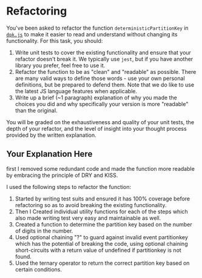 # Refactoring

You've been asked to refactor the function `deterministicPartitionKey` in [`dpk.js`](dpk.js) to make it easier to read and understand without changing its functionality. For this task, you should:

1. Write unit tests to cover the existing functionality and ensure that your refactor doesn't break it. We typically use `jest`, but if you have another library you prefer, feel free to use it.
2. Refactor the function to be as "clean" and "readable" as possible. There are many valid ways to define those words - use your own personal definitions, but be prepared to defend them. Note that we do like to use the latest JS language features when applicable.
3. Write up a brief (~1 paragraph) explanation of why you made the choices you did and why specifically your version is more "readable" than the original.

You will be graded on the exhaustiveness and quality of your unit tests, the depth of your refactor, and the level of insight into your thought process provided by the written explanation.

## Your Explanation Here
 first I removed some redundant code and made the function more readable by embracing the principle of DRY and KISS.

 I used the following steps to refactor the function:

  1. Started by writing test suits and ensured it has 100% coverage before refactoring so as to avoid breaking the existing functionality.
  2. Then I Created individual utility functions for each of the steps which also made writing test very easy and maintainable as well.
  3. Created a function to determine the partition key based on the number of digits in the number.
  4. Used optional chaining "?" to guard against invalid event partitionkey which has the potential of breaking the code, using optional chaining short-circuits with a return value of undefined if partitionkey is not found.
  5. Used the ternary operator to return the correct partition key based on certain conditions.
